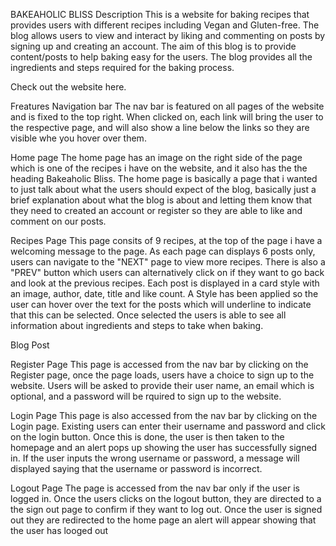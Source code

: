 BAKEAHOLIC BLISS
Description
This is a website for baking recipes that provides users with different recipes including Vegan and Gluten-free. The blog allows users to view and interact by liking and commenting on posts by signing up and creating an account. The aim of this blog is to provide content/posts to help baking easy for the users. The blog provides all the ingredients and steps required for the baking process.

Check out the website here.

Freatures
Navigation bar
The nav bar is featured on all pages of the website and is fixed to the top right. When clicked on, each link will bring the user to the respective page, and will also show a line below the links so they are visible whe you hover over them.

Home page
The home page has an image on the right side of the page which is one of the recipes i have on the website, and it also has the the heading Bakeaholic Bliss. The home page is basically a page that i wanted to just talk about what the users should expect of the blog, basically just a brief explanation about what the blog is about and letting them know that they need to created an account or register so they are able to like and comment on our posts.

Recipes Page
This page consits of 9 recipes, at the top of the page i have a welcoming message to the page. As each page can displays 6 posts only, users can navigate to the "NEXT" page to view more recipes. There is also a "PREV" button which users can alternatively click on if they want to go back and look at the previous recipes. Each post is displayed in a card style with an image, author, date, title and like count. A Style has been applied so the user can hover over the text for the posts which will underline to indicate that this can be selected. Once selected the users is able to see all information about ingredients and steps to take when baking.

Blog Post



Register Page
This page is accessed from the nav bar by clicking on the Register page, once the page loads, users have a choice to sign up to the website. Users will be asked to provide their user name, an email which is optional, and a password will be rquired to sign up to the website.

Login Page
This page is also accessed from the nav bar by clicking on the Login page. Existing users can enter their username and password and click on the login button. Once this is done, the user is then taken to the homepage and an alert pops up showing the user has successfully signed in. If the user inputs the wrong username or password, a message will displayed saying that the username or password is incorrect.

Logout Page
The page is accessed from the nav bar only if the user is logged in. Once the users clicks on the logout button, they are directed to a the sign out page to confirm if they want to log out.  Once the user is signed out they are redirected to the home page an alert will appear showing that the user has looged out
 